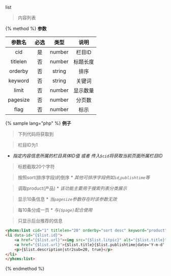 #
list

> 内容列表

{% method %}
**参数**

|参数名|必选|类型|说明|
|:----:|:--:|:--:|:--:|
|cid|是|number|栏目ID|
|titlelen|否|number|标题长度|
|orderby|否|string|排序|
|keyword|否|string|关键词|
|limit|否|number|显示数量|
|pagesize|否|number|分页数|
|flag|否|number|标示|

{% sample lang="php" %}
**例子**

>下列代码将获取到

>栏目ID为1
   * *指定内容信息所属的栏目具体ID值 或者 传入`$cid`将获取当前页面所属栏目ID*
   
>标题截取20个字符

>按照sort(排序字段)的倒序
    * *其他可排序字段例如`id`,`publishtime`等*
    
>调取product(产品)
    * *该功能主要用于搜索列表分类展示*

>显示10条信息
    * *当`pagesize`参数存在时该参数无效*

>每10条分成一页
    * *与`{$page}`配合使用*

>只显示后台推荐的信息


```html
<yhcms:list cid="1" titlelen="20" orderby="sort desc" keyword="product" limit="10" pagesize="10" flag="c">
<li data-id="{$list.id}">
    <a href="{$list.url}"><img src="{$list.litpic}" alt="{$list.title}"></a>
    <a href="{$list.url}">{$list.title}{$list.publishtime|date='Y-m-d',###}</a>
    <p>{$list.description|str2sub=20, true}</p>
</li>
</yhcms:list>
```
{% endmethod %}